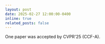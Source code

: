 ```yaml
---
layout: post
date: 2025-02-27 12:00:00-0400
inline: true
related_posts: false
---
```


One paper was accepted by CVPR'25 (CCF-A).